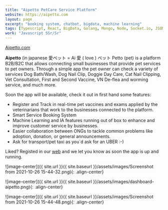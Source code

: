 ```yaml
---
title: "Aipetto PetCare Service Platform"
website: https://aipetto.com
layout: page
excerpt: "booking system, chatbot, bigdata, machine learning"
tags: [Typescript, React, BigData, Golang, Mongo, Node, Socket.io, JSON]
work: "Javascript SSr/Sr"
---
```

<a href="https://www.aipetto.com" target="_blank">Aipetto.com</a>

**Aipetto** (in japanese 愛ペット = Ai 愛 ( love ) ペット Petto (pet) is a platform B2B/B2C that allows connecting small businesses that provide pet services to pet owners. Through a simple app the pet owner can check a variety of services Dog Bath/Wash, Dog Nail Clip, Doggie Day Care, Cat Nail Clipping, Vet Consultation, First and Second Vaccine, VN De-flea and worming service, and much more.

Soon the app will be available, check it out in first hand some features:
* Register and Track in real-time pet vaccines and exams applied by the veterinarians that work to the businesses connected to the platform.
* Smart Service Booking System
* Machine Learning and IA features running out of box to enhance and improve customer service by businesses.
* Easier collaboration between ONGs to tackle common problems like adoption, donation, or general announcements.
* Ask for transport/pet taxi as you`d ask for an UBER :-)

Liked? Registed in our <a href="https://www.aipetto.com" target="_blank">web</a> and we let you know as soon the app is up and running.

![image-center]({{ site.url }}{{ site.baseurl }}/assets/images/Screenshot from 2021-10-26 15-44-32.png){: .align-center}

![image-center]({{ site.url }}{{ site.baseurl }}/assets/images/dashboard-aipetto.png){: .align-center}

![image-center]({{ site.url }}{{ site.baseurl }}/assets/images/Screenshot from 2021-10-26 15-44-48.png){: .align-center}


